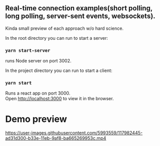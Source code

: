 ##  Real-time connection examples(short polling, long polling, server-sent events, websockets).

Kinda small preview of each approach w/o hard science.


In the root directory you can run to start a server:

### `yarn start-server`

runs Node server on port 3002.

In the project directory you can run to start a client:
### `yarn start`

Runs a react app on port 3000.\
Open [http://localhost:3000](http://localhost:3000) to view it in the browser.

# Demo preview
https://user-images.githubusercontent.com/5993559/117982445-ad31d300-b33e-11eb-9af8-ba665269953c.mp4
